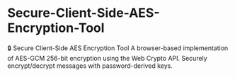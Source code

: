 # Secure-Client-Side-AES-Encryption-Tool
🔒 Secure Client-Side AES Encryption Tool A browser-based implementation of AES-GCM 256-bit encryption using the Web Crypto API. Securely encrypt/decrypt messages with password-derived keys.
